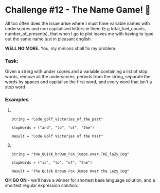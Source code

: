 # Challenge #12 - The Name Game! :open_hands:

All too often does the issue arise where I must have variable names with underscores and non capitalised letters in them (E.g total_fuel_counts, number_of_presents), that when I go to plot leaves me with having to type out the same name just in pleasant english.

**WELL NO MORE.** You, my minions shall fix my problem.

### Task:

Given a string with under scores and a variable containing a list of stop words, remove all the underscores, periods from the string, separate the words by spaces and capitalise the first word, and every word that isn't a stop word .

### Examples

1) 
```
   String = "Code_golf_victories_of_the_past"

   stopWords = ("and", "to", "of", "the")
   
   Result = "Code Golf Victories of the Past"
```

2) 
```
   String = "tHe_QUIcK_brOwn_FoX_jumps.over.THE_laZy_Dog"

   stopWords = ("is", "to", "of", "the")

   Result = "The Quick Brown Fox Jumps Over the Lazy Dog"
```

**OH GO ON** - we'll have a winner for shortest base language solution, and a shortest regular expression solution.
